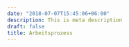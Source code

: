 ```yaml
---
date: "2018-07-07T15:45:06+06:00"
description: This is meta description
draft: false
title: Arbeitsprozess
---
```


